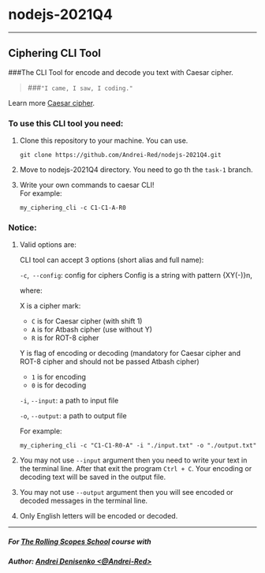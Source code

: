 # nodejs-2021Q4

___

## Ciphering CLI Tool

###The CLI Tool for encode and decode you text with Caesar cipher.

> ###`"I came, I saw, I coding."`


Learn more [Caesar cipher](https://en.wikipedia.org/wiki/Caesar_cipher).

### To use this CLI tool you need: 

1. Clone this repository to your machine.
   You can use.
 
    `git clone https://github.com/Andrei-Red/nodejs-2021Q4.git`
2. Move to nodejs-2021Q4 directory. You need to go th the `task-1` branch.
   
3. Write your own commands to caesar CLI!  
    For example: 

    `my_ciphering_cli -c C1-C1-A-R0`

### Notice: 

1. Valid options are:
   
    CLI tool can accept 3 options (short alias and full name):

    `-c`,` --config`: config for ciphers Config is a string with pattern {XY(-)}n, 
   
    where:

   X is a cipher mark:
    - `C` is for Caesar cipher (with shift 1)
    - `A` is for Atbash cipher (use without Y)
    - `R` is for ROT-8 cipher 
   
   Y is flag of encoding or decoding (mandatory for Caesar cipher and ROT-8 cipher and should not be passed Atbash cipher)
    - `1` is for encoding
    - `0` is for decoding
   
     `-i`, `--input`: a path to input file

     `-o`, `--output`: a path to output file

   For example: 
   
    `my_ciphering_cli -c "C1-C1-R0-A" -i "./input.txt" -o "./output.txt"`

3. You may not use `--input` argument then you need to write your text in the terminal line. After that exit the program `Ctrl + C`. Your encoding or decoding text will be saved in the output file.
4. You may not use `--output` argument  then  you will see encoded or decoded messages in the terminal line.
5. Only English letters will be encoded or decoded.  


___
##### For [The Rolling Scopes School](https://rs.school/) course with
##### Author: [Andrei Denisenko <@Andrei-Red>](https://github.com/Andrei-Red)
